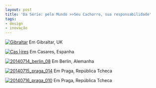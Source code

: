 ```yaml
---
layout: post
title: 'Da Série: pelo Mundo >>Seu Cachorro, sua responsabilidade'
tags:
- design
- inovação
---
```


[![Gibraltar](https://farm8.staticflickr.com/7467/15562530843_384dbac7e8_z.jpg)](https://www.flickr.com/photos/designregional/15562530843)
Em Gibraltar, UK


[![Cas├íres](https://farm8.staticflickr.com/7466/15996329467_7e0262b8f7_z.jpg)](https://www.flickr.com/photos/designregional/15996329467)
Em Casares, Espanha


[![20140714_berlin_08](https://farm6.staticflickr.com/5569/14638863947_56250b1b62_z.jpg)](https://www.flickr.com/photos/designregional/14638863947)
Em Berlin, Alemanha


[![20140715_praga_014](https://farm6.staticflickr.com/5558/14585775677_ce50635f11_z.jpg)](https://www.flickr.com/photos/designregional/14585775677)
Em Praga, República Tcheca


[![20140716_praga_010](https://farm6.staticflickr.com/5572/14792483643_27b2331fc9_z.jpg)](https://www.flickr.com/photos/designregional/14792483643)
Em Praga, República Tcheca
